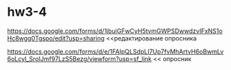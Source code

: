 # hw3-4
https://docs.google.com/forms/d/1jbuiGFwCyH5tvmGWPSDwwdzvIFxNS1oHc8wgg0Tgspo/edit?usp=sharing <<редактирование опросника


https://docs.google.com/forms/d/e/1FAIpQLSdpLI7Up7fvMhArtvH6oBwmLv6oLcyl_SroIJmf97LzS5Bezg/viewform?usp=sf_link << опросник
